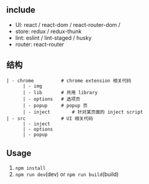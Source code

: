 ## include

* UI: react / react-dom / react-router-dom /
* store: redux / redux-thunk
* lint: eslint / lint-staged / husky
* router: react-router

## 结构

```
| - chrome          # chrome extension 相关代码
      | - img
      | - lib       # 共用 library
      | - options   # 选项页
      | - popup     # popup 页
      | - inject        # 针对某页面的 inject script
| - src             # UI 相关代码
      | - inject
      | - options
      | - popup
```

## Usage

1. `npm install`
2. `npm run dev`(dev) or `npm run build`(build)

